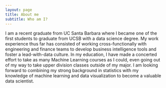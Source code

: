 ```yaml
---
layout: page
title: About me
subtitle: Who am I?
---
```

I am a recent graduate from UC Santa Barbara where I became one of the first students to graduate from UCSB with a data science degree. My work experience thus far has consisted of working cross-functionally with engineering and finance teams to develop business intelligence tools and foster a lead-with-data culture. In my education, I have made a concerted effort to take as many Machine Learning courses as I could, even going out of my way to take upper division classes outside of my major. I am looking forward to combining my strong background in statistics with my knowledge of machine learning and data visualization to become a valuable data scientist.
